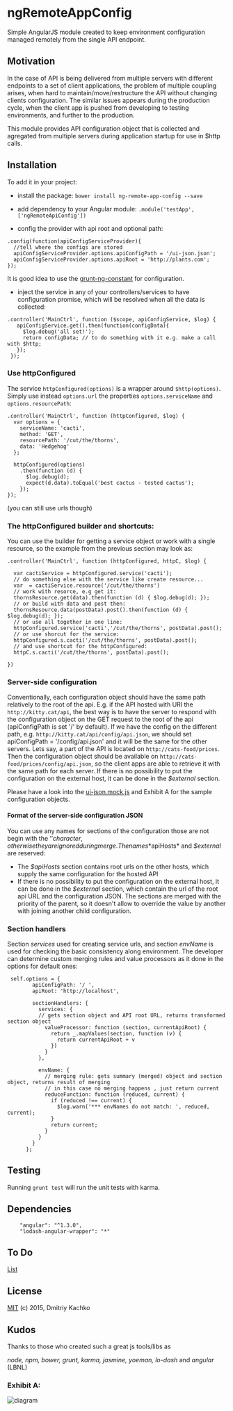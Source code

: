 # ngRemoteAppConfig 

Simple AngularJS module created to keep environment configuration managed remotely from the single API endpoint.

## Motivation

In the case of API is being delivered from multiple servers with different endpoints to a set of client applications,
the problem of multiple coupling arises, when hard to maintain/move/restructure the API without changing clients configuration.
The similar issues appears during the production cycle, when the client app is pushed from developing to testing environments,
and further to the production.

This module provides API configuration object that is collected and agregated from multiple servers during application 
startup for use in $http calls.

## Installation

To add it in your project:

- install the package: `bower install ng-remote-app-config --save`

- add dependency to your Angular module: `.module('testApp', ['ngRemoteApiConfig'])`

- config the provider with api root and optional path:

```
.config(function(apiConfigServiceProvider){
  //tell where the configs are stored
  apiConfigServiceProvider.options.apiConfigPath = '/ui-json.json';
  apiConfigServiceProvider.options.apiRoot = 'http://plants.com';
});
```
It is good idea to use the [grunt-ng-constant](https://github.com/werk85/grunt-ng-constant) for configuration.
 
- inject the service in any of your controllers/services to have configuration promise, which will be resolved when all 
the data is collected: 
```
.controller('MainCtrl', function ($scope, apiConfigService, $log) {
   apiConfigService.get().then(function(configData){
     $log.debug('all set!');
     return configData; // to do something with it e.g. make a call with $http;
   });
 });
```

### Use httpConfigured

The service `httpConfigured(options)` is a wrapper around `$http(options)`. Simply use instead `options.url`
 the properties `options.serviceName` and `options.resourcePath`:
```
.controller('MainCtrl', function (httpConfigured, $log) {
  var options = {
    serviceName: 'cacti',
    method: 'GET',
    resourcePath: '/cut/the/thorns',
    data: 'Hedgehog' 
  };
   
  httpConfigured(options)
    .then(function (d) {
      $log.debug(d);
      expect(d.data).toEqual('best cactus - tested cactus'); 
    });
});
```
(you can still use urls though)

### The httpConfigured builder and shortcuts:

You can use the builder for getting a service object or work with a single resource, so the example from the previous section 
may look as:
```
.controller('MainCtrl', function (httpConfigured, httpC, $log) {

  var cactiService = httpConfigured.service('cacti');
  // do something else with the service like create resource...
  var  = cactiService.resource('/cut/the/thorns')
  // work with resorce, e.g get it: 
  thornsResource.get(data).then(function (d) { $log.debug(d); });
  // or build with data and post then:
  thornsResource.data(postData).post().then(function (d) { $log.debug(d); });
  // or use all together in one line:
  httpConfigured.service('cacti','/cut/the/thorns', postData).post();
  // or use shorcut for the service:
  httpConfigured.s.cacti('/cut/the/thorns', postData).post();
  // and use shortcut for the httpConfigured:
  httpC.s.cacti('/cut/the/thorns', postData).post();
  
})

```
### Server-side configuration

Conventionally, each configuration object should have the same path relatively to the root of the api. E.g. if the API hosted with URI 
the `http://kitty.cat/api`, the best way is to have the server to respond with the configuration object on the GET request
to the root of the api (apiConfigPath is set '/' by default). If we have the config on the different path, e.g. 
`http://kitty.cat/api/config/api.json`, we should set apiConfigPath = '/config/api.json' and it will be the same for the
other servers. Lets say, a part of the API is located on `http://cats-food/prices`. Then the configuration object should be 
available on `http://cats-food/prices/config/api.json`, so the client apps are able to retrieve it with the 
same path for each server. If there is no possibility to put the configuration on the external host, it can be done in the *$external* section.
 
Please have a look into the [ui-json.mock.js](test/mock/ui-json.mock.js) and Exhibit A for the sample configuration objects.

#### Format of the server-side configuration JSON

You can use any names for sections of the configuration those are not begin with the '$' character, otherwise 
they are ignored during merge. The names *$apiHosts* and *$external* are reserved:
- The *$apiHosts* section contains root urls on the other hosts, which supply the same configuration for the hosted API
- If there is no possibility to put the configuration on the external host, it can be done in the *$external* section, 
which contain the url of the root api URL and the configuration JSON.
The sections are merged with the priority of the parent, so it doesn't allow to override the value by another with joining 
another child configuration.  

### Section handlers
Section *services* used for creating service urls, and section *envName* is used for checking the basic consistency 
along environment. The developer can determine custom merging rules and value processors as it done in the options for default ones:
```
 self.options = {
        apiConfigPath: '/ ',
        apiRoot: 'http://localhost',

        sectionHandlers: {
          services: {
          // gets section object and API root URL, returns transformed section object
            valueProcessor: function (section, currentApiRoot) { 
              return _.mapValues(section, function (v) {
                return currentApiRoot + v
              })
            }
          },

          envName: {
            // merging rule: gets summary (merged) object and section object, returns result of merging 
            // in this case no merging happens , just return current
            reduceFunction: function (reduced, current) {
              if (reduced !== current) {
                $log.warn('*** envNames do not match: ', reduced, current);
              }
              return current;
            }
          }
        }
      };
```

## Testing

Running `grunt test` will run the unit tests with karma.

## Dependencies
```
    "angular": "^1.3.0",
    "lodash-angular-wrapper": "*"
```

## To Do 

[List](TODO.md)

## License

[MIT](https://opensource.org/licenses/MIT) (c) 2015, Dmitriy Kachko

## Kudos 
Thanks to those who created such a great js tools/libs as

_node, npm, bower, grunt, karma, jasmine, yoeman, lo-dash_ and _angular_ (LBNL)

### Exhibit A:

![diagram](diagram.png)



